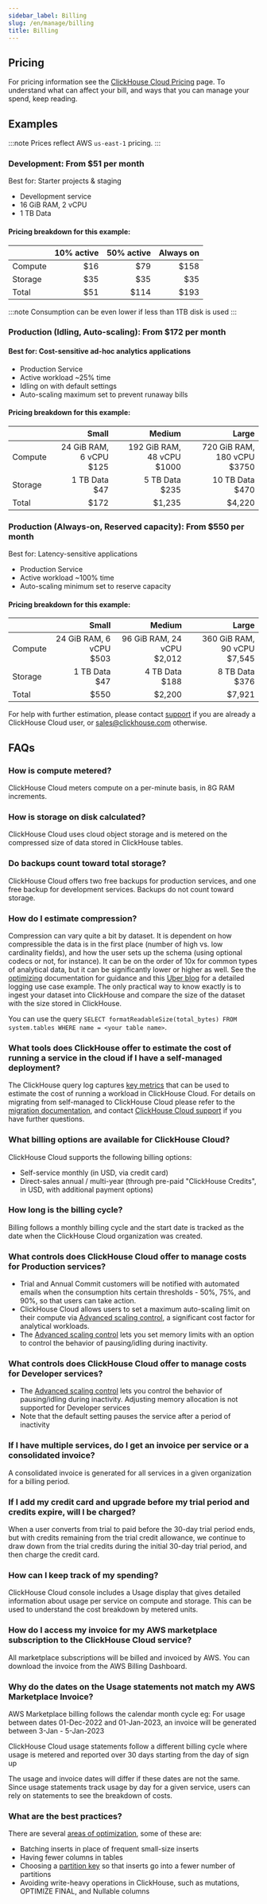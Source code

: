 ```yaml
---
sidebar_label: Billing
slug: /en/manage/billing
title: Billing
---
```


## Pricing

For pricing information see the [ClickHouse Cloud Pricing](https://clickhouse.com/pricing) page.  To understand what can affect your bill, and ways that you
can manage your spend, keep reading.

## Examples

:::note
Prices reflect AWS `us-east-1` pricing.
:::

### Development: From $51 per month

Best for: Starter projects & staging
- Devellopment service
- 16 GiB RAM, 2 vCPU
- 1 TB Data

#### Pricing breakdown for this example:

  |         | 10% active | 50% active | Always on |
  |---------|-----------:|-----------:|----------:|
  | Compute |  $16       |  $79       |  $158     |
  | Storage |  $35       |  $35       |   $35     |
  | Total   |  $51       | $114       |  $193     |

  :::note
  Consumption can be even lower if less than 1TB disk is used
  :::

### Production (Idling, Auto-scaling): From $172 per month

#### Best for: Cost-sensitive ad-hoc analytics applications
- Production Service
- Active workload ~25% time
- Idling on with default settings
- Auto-scaling maximum set to prevent runaway bills

#### Pricing breakdown for this example:

  |         |         Small                |        Medium                   |         Large                    |
  |---------|-----------------------------:|--------------------------------:|---------------------------------:|
  | Compute | 24 GiB RAM, 6 vCPU<br />$125 | 192 GiB RAM, 48 vCPU<br />$1000 | 720 GiB RAM, 180 vCPU<br />$3750 |
  | Storage | 1 TB Data<br />$47           | 5 TB Data<br />$235             | 10 TB Data<br />$470             |
  | Total   | $172                         | $1,235                          | $4,220                           |

### Production (Always-on, Reserved capacity): From $550 per month​

Best for: Latency-sensitive applications

- Production Service
- Active workload ~100% time
- Auto-scaling minimum set to reserve capacity

#### Pricing breakdown for this example:

  |         |         Small                |        Medium                   |         Large                    |
  |---------|-----------------------------:|--------------------------------:|---------------------------------:|
  | Compute | 24 GiB RAM, 6 vCPU<br />$503 | 96 GiB RAM, 24 vCPU<br />$2,012 | 360 GiB RAM, 90 vCPU<br />$7,545 |
  | Storage | 1 TB Data<br />$47           | 4 TB Data<br />$188             | 8 TB Data<br />$376              |
  | Total   | $550                         | $2,200                          | $7,921                           |

For help with further estimation, please contact [support](https://clickhouse.cloud/support) if you are already a ClickHouse Cloud user, or [sales@clickhouse.com](mailto:sales@clickhouse.com) otherwise.

## FAQs

### How is compute metered?
ClickHouse Cloud meters compute on a per-minute basis, in 8G RAM increments.

### How is storage on disk calculated?
ClickHouse Cloud uses cloud object storage and is metered on the compressed size of data stored in ClickHouse tables.

### Do backups count toward total storage?

ClickHouse Cloud offers two free backups for production services, and one free backup for development services. Backups do not count toward storage.

### How do I estimate compression?

Compression can vary quite a bit by dataset. It is dependent on how compressible the data is in the first place (number of high vs. low cardinality fields), and how the user sets up the schema (using optional codecs or not, for instance). It can be on the order of 10x for common types of analytical data, but it can be significantly lower or higher as well. See the [optimizing](/docs/en/optimize/) documentation for guidance and this [Uber blog](https://www.uber.com/blog/logging/) for a detailed logging use case example.
The only practical way to know exactly is to ingest your dataset into ClickHouse and compare the size of the dataset with the size stored in ClickHouse.

You can use the query `SELECT formatReadableSize(total_bytes) FROM system.tables WHERE name = <your table name>`.

### What tools does ClickHouse offer to estimate the cost of running a service in the cloud if I have a self-managed deployment?

The ClickHouse query log captures [key metrics](/docs/en/operations/system-tables/query_log.md) that can be used to estimate the cost of running a workload in ClickHouse Cloud.  For details on migrating from self-managed to ClickHouse Cloud please refer to the [migration documentation](/docs/en/integrations/migration/clickhouse-to-cloud.md), and contact [ClickHouse Cloud support](https://clickhouse.cloud/support) if you have further questions.

### What billing options are available for ClickHouse Cloud?

ClickHouse Cloud supports the following billing options:
- Self-service monthly (in USD, via credit card)
- Direct-sales annual / multi-year (through pre-paid "ClickHouse Credits", in USD, with additional payment options)

### How long is the billing cycle?

Billing follows a monthly billing cycle and the start date is tracked as the date when the ClickHouse Cloud organization was created.

### What controls does ClickHouse Cloud offer to manage costs for Production services?

- Trial and Annual Commit customers will be notified with automated emails when the consumption hits certain thresholds - 50%, 75%, and 90%, so that users can take action.
- ClickHouse Cloud allows users to set a maximum auto-scaling limit on their compute via [Advanced scaling control](/docs/en/cloud/manage/scaling.md), a significant cost factor for analytical workloads.
- The [Advanced scaling control](/docs/en/cloud/manage/scaling.md) lets you set memory limits with an option to control the behavior of pausing/idling during inactivity.

### What controls does ClickHouse Cloud offer to manage costs for Developer services?

- The [Advanced scaling control](/docs/en/cloud/manage/scaling.md) lets you control the behavior of pausing/idling during inactivity. Adjusting memory allocation is not supported for Developer services
- Note that the default setting pauses the service after a period of inactivity

### If I have multiple services, do I get an invoice per service or a consolidated invoice?

A consolidated invoice is generated for all services in a given organization for a billing period.

### If I add my credit card and upgrade before my trial period and credits expire, will I be charged?

When a user converts from trial to paid before the 30-day trial period ends, but with credits remaining from the trial credit allowance, we continue to draw down from the trial credits during the initial 30-day trial period, and then charge the credit card.

### How can I keep track of my spending?

ClickHouse Cloud console includes a Usage display that gives detailed information about usage per service on compute and storage. This can be used to understand the cost breakdown by metered units.

### How do I access my invoice for my AWS marketplace subscription to the ClickHouse Cloud service?

All marketplace subscriptions will be billed and invoiced by AWS. You can download the invoice from the AWS Billing Dashboard.

### Why do the dates on the Usage statements not match my AWS Marketplace Invoice?

AWS Marketplace billing follows the calendar month cycle eg: For usage between dates 01-Dec-2022 and 01-Jan-2023, an invoice will be generated between 3-Jan - 5-Jan-2023

ClickHouse Cloud usage statements follow a different billing cycle where usage is metered and reported over 30 days starting from the day of sign up

The usage and invoice dates will differ if these dates are not the same. Since usage statements track usage by day for a given service, users can rely on statements to see the breakdown of costs.


### What are the best practices?

There are several [areas of optimization](/docs/en/cloud/bestpractices/), some of these are:
- Batching inserts  in place of frequent small-size inserts
- Having fewer columns in tables
- Choosing a [partition key](/docs/en/engines/table-engines/mergetree-family/custom-partitioning-key.md) so that inserts go into a fewer number of partitions
- Avoiding write-heavy operations in ClickHouse, such as mutations, OPTIMIZE FINAL, and Nullable columns
